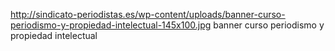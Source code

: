 http://sindicato-periodistas.es/wp-content/uploads/banner-curso-periodismo-y-propiedad-intelectual-145x100.jpg
banner curso periodismo y propiedad intelectual
